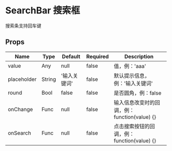 # SearchBar 搜索框

搜索条支持回车键


## Props
| Name        | Type   | Default | Required | Description                     |
| ----------- | ------ | ------- | -------- | ------------------------------- |
| value       | Any    | null    | false    | 值，例：'aaa'                       |
| placeholder | String | '输入关键词' | false    | 默认提示信息，例：'输入关键词'                |
| round       | Bool   | false   | false    | 是否圆角，例：false                    |
| onChange    | Func   | null    | false    | 输入信息改变时的回调，例：function(value) {} |
| onSearch    | Func   | null    | false    | 点击搜索按钮的回调，例：function(value) {}  |
